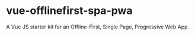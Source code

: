 # vue-offlinefirst-spa-pwa
A Vue JS starter kit for an Offline-First, Single Page, Progressive Web App.
